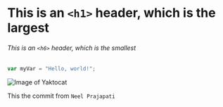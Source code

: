 # This is an `<h1>` header, which is the largest
###### This is an `<h6>` header, which is the smallest

``` javascript
var myVar = "Hello, world!";
```

![Image of Yaktocat](https://octodex.github.com/images/yaktocat.png)

This the commit from `Neel Prajapati`
